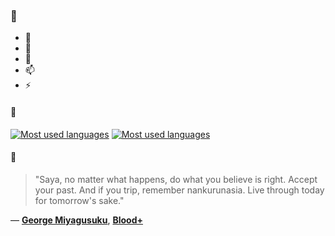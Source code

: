 ### 👋

- 🔭
- 🌱
- 💬
- 📫
- ⚡

#### 🧏

[![Most used languages](https://github-readme-stats-aynah.vercel.app/api/top-langs/?username=aynh&theme=solarized-dark&langs_count=6&layout=compact&hide_title=true)](https://github.com/anuraghazra/github-readme-stats#gh-dark-mode-only)
[![Most used languages](https://github-readme-stats-aynah.vercel.app/api/top-langs/?username=aynh&theme=solarized-light&langs_count=6&layout=compact&hide_title=true)](https://github.com/anuraghazra/github-readme-stats#gh-light-mode-only)

#### 💬

> "Saya, no matter what happens, do what you believe is right. Accept your past. And if you trip, remember nankurunasia. Live through today for tomorrow's sake."

&mdash; [**George Miyagusuku**](https://myanimelist.net/character.php?q=George%20Miyagusuku&cat=character), [**Blood+**](https://myanimelist.net/search/all?q=Blood%2B&cat=all)
